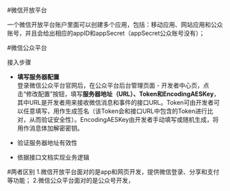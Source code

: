 #微信开放平台  

一个微信开放平台账户里面可以创建多个应用，包括：移动应用、网站应用和公众账号，并且会给出相应的appID和appSecret（appSecret公众账号没有）；

#微信公众平台

接入步骤  

* **填写服务器配置**  
登录微信公众平台官网后，在公众平台后台管理页面 - 开发者中心页，点击“修改配置”按钮，填写**服务器地址（URL）、Token和EncodingAESKey**，其中URL是开发者用来接收微信消息和事件的接口URL。Token可由开发者可以任意填写，用作生成签名（该Token会和接口URL中包含的Token进行比对，从而验证安全性）。EncodingAESKey由开发者手动填写或随机生成，将用作消息体加解密密钥。  

* 验证服务器地址有效性  


* 依据接口文档实现业务逻辑  


#两者区别
1.微信开放平台面对的是app和网页开发，提供微信登录、分享和支付等功能；
2.微信公众平台面对的是公众号开发，

